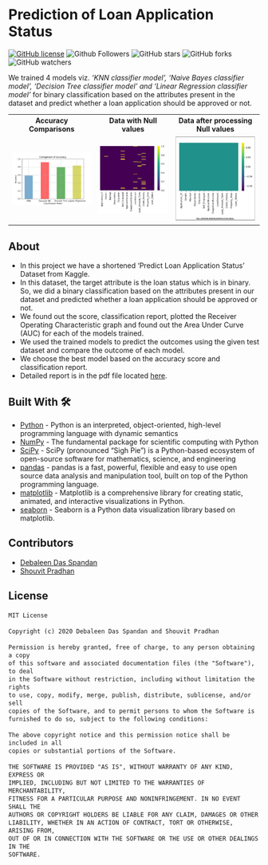 # Prediction of Loan Application Status

[![GitHub license](https://img.shields.io/badge/License-MIT-blue.svg)](LICENSE)
![Github Followers](https://img.shields.io/github/followers/the-it-weirdo?label=Follow&style=social)
![GitHub stars](https://img.shields.io/github/stars/the-it-weirdo/LoanApplicationStatusPrediction?style=social)
![GitHub forks](https://img.shields.io/github/forks/the-it-weirdo/LoanApplicationStatusPrediction?style=social)
![GitHub watchers](https://img.shields.io/github/watchers/the-it-weirdo/LoanApplicationStatusPrediction?style=social)


We trained 4 models viz. *‘KNN classifier model’, ‘Naive Bayes classifier model’, ‘Decision Tree classifier model’ and ‘Linear Regression classifier model’* for binary classification based on the attributes present in the dataset and predict whether a loan application should be approved or not.

<table style="width:100%">
  <tr>
    <th>Accuracy Comparisons</th>
    <th>Data with Null values</th>
    <th>Data after processing Null values</th>
  </tr>
  <tr>
    <td><img src="git_resources/accuracy.png"/></td>
    <td><img src="git_resources/heatmap_null.jpg"/></td>
    <td><img src="git_resources/null_removed_heatmap.jpg"/></td>
  </tr>
</table>

## About
- In this project we have a shortened ‘Predict Loan Application Status’ Dataset from Kaggle. 
- In this dataset, the target attribute is the loan status which is in binary. So, we did a binary classification based on the attributes present in our dataset and predicted whether a loan application should be approved or not. 
- We found out the score, classification report, plotted the Receiver Operating Characteristic graph and found out the Area Under Curve (AUC) for each of the models trained. 
- We used the trained models to predict the outcomes using the given test dataset and compare the outcome of each model. 
- We choose the best model based on the accuracy score and classification report.
- Detailed report is in the pdf file located [here](https://github.com/the-it-weirdo/LoanApplicationStatusPrediction-ML/tree/master/Project%20Report%20and%20PowerPoint%20Presentation).

## Built With 🛠
- [Python](https://www.python.org/) - Python is an interpreted, object-oriented, high-level programming language with dynamic semantics
- [NumPy](https://numpy.org/) - The fundamental package for scientific computing with Python
- [SciPy](https://www.scipy.org/) - SciPy (pronounced “Sigh Pie”) is a Python-based ecosystem of open-source software for mathematics, science, and engineering
- [pandas](https://pandas.pydata.org/) - pandas is a fast, powerful, flexible and easy to use open source data analysis and manipulation tool,
built on top of the Python programming language.
- [matplotlib](https://matplotlib.org/) - Matplotlib is a comprehensive library for creating static, animated, and interactive visualizations in Python.
- [seaborn](https://seaborn.pydata.org/) - Seaborn is a Python data visualization library based on matplotlib.




## Contributors
- [Debaleen Das Spandan](https://github.com/the-it-weirdo)
- [Shouvit Pradhan](https://github.com/shaw8wit)
   

## License
```
MIT License

Copyright (c) 2020 Debaleen Das Spandan and Shouvit Pradhan

Permission is hereby granted, free of charge, to any person obtaining a copy
of this software and associated documentation files (the "Software"), to deal
in the Software without restriction, including without limitation the rights
to use, copy, modify, merge, publish, distribute, sublicense, and/or sell
copies of the Software, and to permit persons to whom the Software is
furnished to do so, subject to the following conditions:

The above copyright notice and this permission notice shall be included in all
copies or substantial portions of the Software.

THE SOFTWARE IS PROVIDED "AS IS", WITHOUT WARRANTY OF ANY KIND, EXPRESS OR
IMPLIED, INCLUDING BUT NOT LIMITED TO THE WARRANTIES OF MERCHANTABILITY,
FITNESS FOR A PARTICULAR PURPOSE AND NONINFRINGEMENT. IN NO EVENT SHALL THE
AUTHORS OR COPYRIGHT HOLDERS BE LIABLE FOR ANY CLAIM, DAMAGES OR OTHER
LIABILITY, WHETHER IN AN ACTION OF CONTRACT, TORT OR OTHERWISE, ARISING FROM,
OUT OF OR IN CONNECTION WITH THE SOFTWARE OR THE USE OR OTHER DEALINGS IN THE
SOFTWARE.
```
